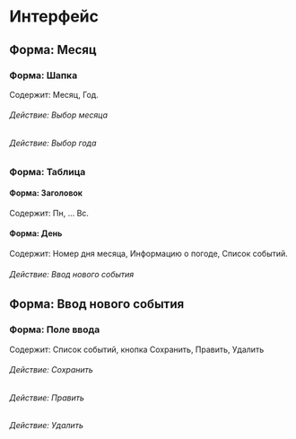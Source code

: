 # Интерфейс

## Форма: Месяц

### Форма: Шапка
Содержит: Месяц, Год.
###### Действие: Выбор месяца
###### Действие: Выбор года

### Форма: Таблица
#### Форма: Заголовок
Содержит: Пн, ... Вс.
#### Форма: День
Содержит: Номер дня месяца, Информацию о погоде, Список событий. 

###### Действие: Ввод нового события

## Форма: Ввод нового события
### Форма: Поле ввода
Содержит: Список событий, кнопка Сохранить, Править, Удалить
###### Действие: Сохранить
###### Действие: Править
###### Действие: Удалить



